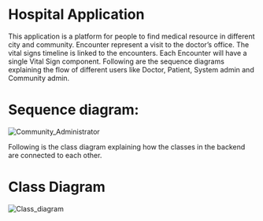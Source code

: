 # Hospital Application
This application is a platform for people to find medical resource in different city and community.
Encounter represent a visit to the doctor’s office. The vital signs timeline is linked to the encounters. Each Encounter will have a single Vital Sign component.
Following are the sequence diagrams explaining the flow of different users like Doctor, Patient, System admin and Community admin.
# Sequence diagram:
![Community_Administrator](https://user-images.githubusercontent.com/114452317/198915285-b08fb96f-3d2b-454b-9835-90efbb483762.png)

Following is the class diagram explaining how the classes in the backend are connected to each other.
# Class Diagram
![Class_diagram](https://user-images.githubusercontent.com/114452317/198911536-10fb6eb0-fa7b-47a7-955e-d7943a098fd6.png)

